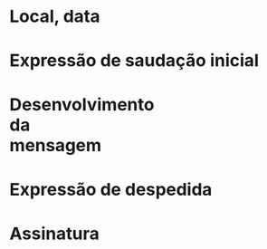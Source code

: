 

<!DOCTYPE html>
<html lang="pt-br">
    
<head>
	<title>Carta</title>
	<link rel="stylesheet" type="text/css" href="style.css">  

</head>
<body>
	<h1 style="font-size:30px"><div id="cx1">Local, data</div></h1>
	<h1 style="font-size:30px"><div id="cx2">Expressão de saudação inicial</div></h1>
	<h1 style="font-size:30px"><div id="cx3">Desenvolvimento <br>da <br> mensagem</div></h1>
	<h1 style="font-size:30px"><div id="cx4">Expressão de despedida</div></h1>
	<h1 style="font-size:30px"><div id="cx5">Assinatura</div></h1>
</body>
</html>
